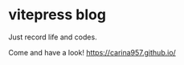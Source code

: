 # vitepress blog

Just record life and codes.

Come and have a look! <https://carina957.github.io/>
